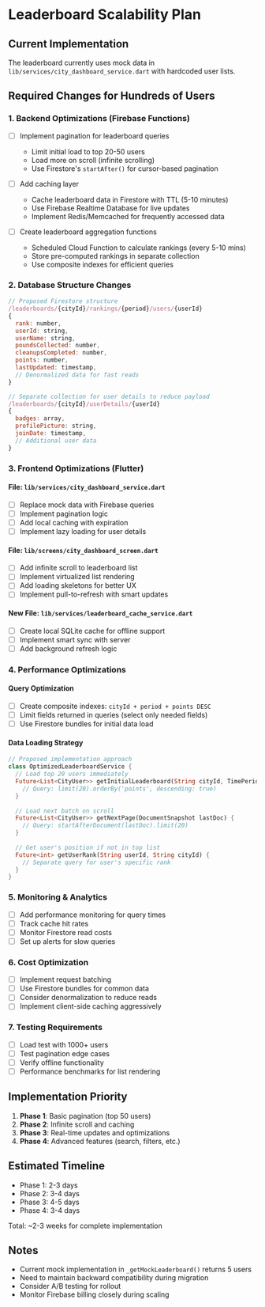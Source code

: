# Leaderboard Scalability Plan

## Current Implementation
The leaderboard currently uses mock data in `lib/services/city_dashboard_service.dart` with hardcoded user lists.

## Required Changes for Hundreds of Users

### 1. Backend Optimizations (Firebase Functions)
- [ ] Implement pagination for leaderboard queries
  - Limit initial load to top 20-50 users
  - Load more on scroll (infinite scrolling)
  - Use Firestore's `startAfter()` for cursor-based pagination

- [ ] Add caching layer
  - Cache leaderboard data in Firestore with TTL (5-10 minutes)
  - Use Firebase Realtime Database for live updates
  - Implement Redis/Memcached for frequently accessed data

- [ ] Create leaderboard aggregation functions
  - Scheduled Cloud Function to calculate rankings (every 5-10 mins)
  - Store pre-computed rankings in separate collection
  - Use composite indexes for efficient queries

### 2. Database Structure Changes
```javascript
// Proposed Firestore structure
/leaderboards/{cityId}/rankings/{period}/users/{userId}
{
  rank: number,
  userId: string,
  userName: string,
  poundsCollected: number,
  cleanupsCompleted: number,
  points: number,
  lastUpdated: timestamp,
  // Denormalized data for fast reads
}

// Separate collection for user details to reduce payload
/leaderboards/{cityId}/userDetails/{userId}
{
  badges: array,
  profilePicture: string,
  joinDate: timestamp,
  // Additional user data
}
```

### 3. Frontend Optimizations (Flutter)

#### File: `lib/services/city_dashboard_service.dart`
- [ ] Replace mock data with Firebase queries
- [ ] Implement pagination logic
- [ ] Add local caching with expiration
- [ ] Implement lazy loading for user details

#### File: `lib/screens/city_dashboard_screen.dart`
- [ ] Add infinite scroll to leaderboard list
- [ ] Implement virtualized list rendering
- [ ] Add loading skeletons for better UX
- [ ] Implement pull-to-refresh with smart updates

#### New File: `lib/services/leaderboard_cache_service.dart`
- [ ] Create local SQLite cache for offline support
- [ ] Implement smart sync with server
- [ ] Add background refresh logic

### 4. Performance Optimizations

#### Query Optimization
- [ ] Create composite indexes: `cityId + period + points DESC`
- [ ] Limit fields returned in queries (select only needed fields)
- [ ] Use Firestore bundles for initial data load

#### Data Loading Strategy
```dart
// Proposed implementation approach
class OptimizedLeaderboardService {
  // Load top 20 users immediately
  Future<List<CityUser>> getInitialLeaderboard(String cityId, TimePeriod period) {
    // Query: limit(20).orderBy('points', descending: true)
  }
  
  // Load next batch on scroll
  Future<List<CityUser>> getNextPage(DocumentSnapshot lastDoc) {
    // Query: startAfterDocument(lastDoc).limit(20)
  }
  
  // Get user's position if not in top list
  Future<int> getUserRank(String userId, String cityId) {
    // Separate query for user's specific rank
  }
}
```

### 5. Monitoring & Analytics
- [ ] Add performance monitoring for query times
- [ ] Track cache hit rates
- [ ] Monitor Firestore read costs
- [ ] Set up alerts for slow queries

### 6. Cost Optimization
- [ ] Implement request batching
- [ ] Use Firestore bundles for common data
- [ ] Consider denormalization to reduce reads
- [ ] Implement client-side caching aggressively

### 7. Testing Requirements
- [ ] Load test with 1000+ users
- [ ] Test pagination edge cases
- [ ] Verify offline functionality
- [ ] Performance benchmarks for list rendering

## Implementation Priority
1. **Phase 1**: Basic pagination (top 50 users)
2. **Phase 2**: Infinite scroll and caching
3. **Phase 3**: Real-time updates and optimizations
4. **Phase 4**: Advanced features (search, filters, etc.)

## Estimated Timeline
- Phase 1: 2-3 days
- Phase 2: 3-4 days
- Phase 3: 4-5 days
- Phase 4: 3-4 days

Total: ~2-3 weeks for complete implementation

## Notes
- Current mock implementation in `_getMockLeaderboard()` returns 5 users
- Need to maintain backward compatibility during migration
- Consider A/B testing for rollout
- Monitor Firebase billing closely during scaling